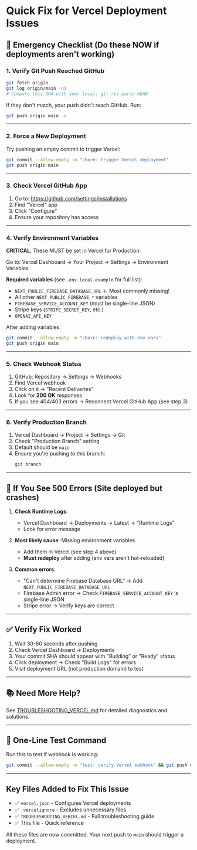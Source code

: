 # Quick Fix for Vercel Deployment Issues

## 🚨 Emergency Checklist (Do these NOW if deployments aren't working)

### 1. Verify Git Push Reached GitHub
```bash
git fetch origin
git log origin/main -n1
# Compare this SHA with your local: git rev-parse HEAD
```
If they don't match, your push didn't reach GitHub. Run:
```bash
git push origin main -v
```

---

### 2. Force a New Deployment
Try pushing an empty commit to trigger Vercel:
```bash
git commit --allow-empty -m "chore: trigger Vercel deployment"
git push origin main
```

---

### 3. Check Vercel GitHub App
1. Go to: https://github.com/settings/installations
2. Find "Vercel" app
3. Click "Configure"
4. Ensure your repository has access

---

### 4. Verify Environment Variables
**CRITICAL**: These MUST be set in Vercel for Production:

Go to: Vercel Dashboard → Your Project → Settings → Environment Variables

**Required variables** (see `.env.local.example` for full list):
- `NEXT_PUBLIC_FIREBASE_DATABASE_URL` ← Most commonly missing!
- All other `NEXT_PUBLIC_FIREBASE_*` variables
- `FIREBASE_SERVICE_ACCOUNT_KEY` (must be single-line JSON)
- Stripe keys (`STRIPE_SECRET_KEY`, etc.)
- `OPENAI_API_KEY`

After adding variables:
```bash
git commit --allow-empty -m "chore: redeploy with env vars"
git push origin main
```

---

### 5. Check Webhook Status
1. GitHub: Repository → Settings → Webhooks
2. Find Vercel webhook
3. Click on it → "Recent Deliveries"
4. Look for **200 OK** responses
5. If you see 404/403 errors → Reconnect Vercel GitHub App (see step 3)

---

### 6. Verify Production Branch
1. Vercel Dashboard → Project → Settings → Git
2. Check "Production Branch" setting
3. Default should be `main`
4. Ensure you're pushing to this branch:
   ```bash
   git branch
   ```

---

## 🔴 If You See 500 Errors (Site deployed but crashes)

1. **Check Runtime Logs**:
   - Vercel Dashboard → Deployments → Latest → "Runtime Logs"
   - Look for error message

2. **Most likely cause**: Missing environment variables
   - Add them in Vercel (see step 4 above)
   - **Must redeploy** after adding (env vars aren't hot-reloaded)

3. **Common errors**:
   - "Can't determine Firebase Database URL" → Add `NEXT_PUBLIC_FIREBASE_DATABASE_URL`
   - Firebase Admin error → Check `FIREBASE_SERVICE_ACCOUNT_KEY` is single-line JSON
   - Stripe error → Verify keys are correct

---

## ✅ Verify Fix Worked

1. Wait 30-60 seconds after pushing
2. Check Vercel Dashboard → Deployments
3. Your commit SHA should appear with "Building" or "Ready" status
4. Click deployment → Check "Build Logs" for errors
5. Visit deployment URL (not production domain) to test

---

## 📚 Need More Help?

See [TROUBLESHOOTING_VERCEL.md](./TROUBLESHOOTING_VERCEL.md) for detailed diagnostics and solutions.

---

## 🎯 One-Line Test Command

Run this to test if webhook is working:
```bash
git commit --allow-empty -m "test: verify Vercel webhook" && git push origin main && echo "✓ Pushed! Check Vercel Deployments in 30 seconds"
```

---

## Key Files Added to Fix This Issue

- ✅ `vercel.json` - Configures Vercel deployments
- ✅ `.vercelignore` - Excludes unnecessary files
- ✅ `TROUBLESHOOTING_VERCEL.md` - Full troubleshooting guide
- ✅ This file - Quick reference

All these files are now committed. Your next push to `main` should trigger a deployment.
